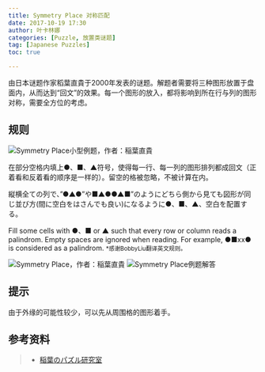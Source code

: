 ```yaml
---
title: Symmetry Place 对称匹配
date: 2017-10-19 17:30
author: 叶卡林娜
categories: [Puzzle, 放置类谜题]
tag: [Japanese Puzzles]
toc: true

---
```


由日本谜题作家稻葉直貴于2000年发表的谜题。解题者需要将三种图形放置于盘面内，从而达到“回文”的效果。每一个图形的放入，都将影响到所在行与列的图形对称，需要全方位的考虑。

## 规则

![Symmetry Place小型例题，作者：稲葉直貴](/images/symmetryplace.png)

在部分空格内填上●、■、▲符号，使得每一行、每一列的图形排列都成回文（正着看和反着看的顺序是一样的）。留空的格被忽略，不被计算在内。

縦横全ての列で、”●▲●”や■▲●●▲■”のようにどちら側から見ても図形が同じ並び方(間に空白をはさんでも良い)になるように●、■、▲、空白を配置する。


Fill some cells with ●、■ or ▲ such that every row or column reads a palindrom. Empty spaces are ignored when reading. For example, ●■xx● is considered as a palindrom. 
<small>\*感谢BobbyLiu翻译英文规则。</small>

![Symmetry Place，作者：稲葉直貴](/images/symmetryplace_e.png)
![Symmetry Place例题解答](/images/symmetryplace_a.png)

## 提示

由于外缘的可能性较少，可以先从周围格的图形着手。

## 参考资料

> - [稲葉のパズル研究室](http://inabapuzzle.com/honkaku/taishou.html)